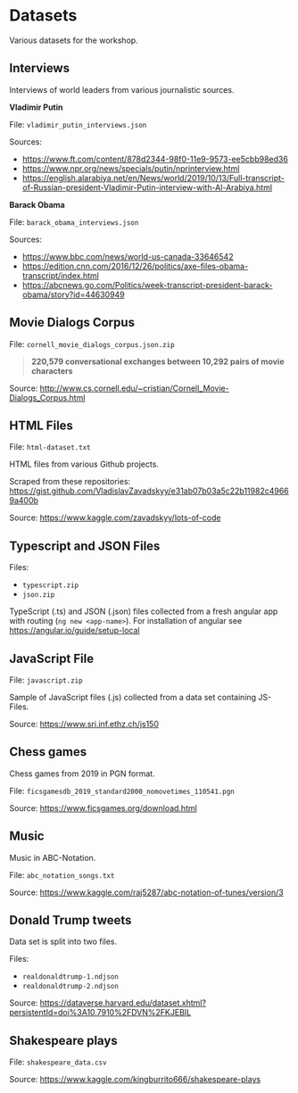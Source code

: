 # Datasets

Various datasets for the workshop.

Interviews
---

Interviews of world leaders from various journalistic sources.

**Vladimir Putin**

File: `vladimir_putin_interviews.json`

Sources:
- https://www.ft.com/content/878d2344-98f0-11e9-9573-ee5cbb98ed36
- https://www.npr.org/news/specials/putin/nprinterview.html
- https://english.alarabiya.net/en/News/world/2019/10/13/Full-transcript-of-Russian-president-Vladimir-Putin-interview-with-Al-Arabiya.html

**Barack Obama**

File: `barack_obama_interviews.json`

Sources:
- https://www.bbc.com/news/world-us-canada-33646542
- https://edition.cnn.com/2016/12/26/politics/axe-files-obama-transcript/index.html
- https://abcnews.go.com/Politics/week-transcript-president-barack-obama/story?id=44630949

Movie Dialogs Corpus
---

File: `cornell_movie_dialogs_corpus.json.zip`

> **220,579 conversational exchanges between 10,292 pairs of movie characters**

Source: http://www.cs.cornell.edu/~cristian/Cornell_Movie-Dialogs_Corpus.html

HTML Files
---

File: `html-dataset.txt`

HTML files from various Github projects.

Scraped from these repositories: https://gist.github.com/VladislavZavadskyy/e31ab07b03a5c22b11982c49669a400b

Source: https://www.kaggle.com/zavadskyy/lots-of-code

Typescript and JSON Files
---

Files:
- `typescript.zip`
- `json.zip`

TypeScript (.ts) and JSON (.json) files collected from a fresh angular app with routing (`ng new <app-name>`).
For installation of angular see https://angular.io/guide/setup-local

JavaScript File
---

File: `javascript.zip`

Sample of JavaScript files (.js) collected from a data set containing JS-Files.

Source: https://www.sri.inf.ethz.ch/js150

Chess games
---

Chess games from 2019 in PGN format.

File: `ficsgamesdb_2019_standard2000_nomovetimes_110541.pgn`

Source: https://www.ficsgames.org/download.html

Music
---

Music in ABC-Notation.

File: `abc_notation_songs.txt`

Source: https://www.kaggle.com/raj5287/abc-notation-of-tunes/version/3

Donald Trump tweets
---

Data set is split into two files.

Files:
- `realdonaldtrump-1.ndjson`
- `realdonaldtrump-2.ndjson`

Source: https://dataverse.harvard.edu/dataset.xhtml?persistentId=doi%3A10.7910%2FDVN%2FKJEBIL

Shakespeare plays
---

File: `shakespeare_data.csv`

Source: https://www.kaggle.com/kingburrito666/shakespeare-plays
